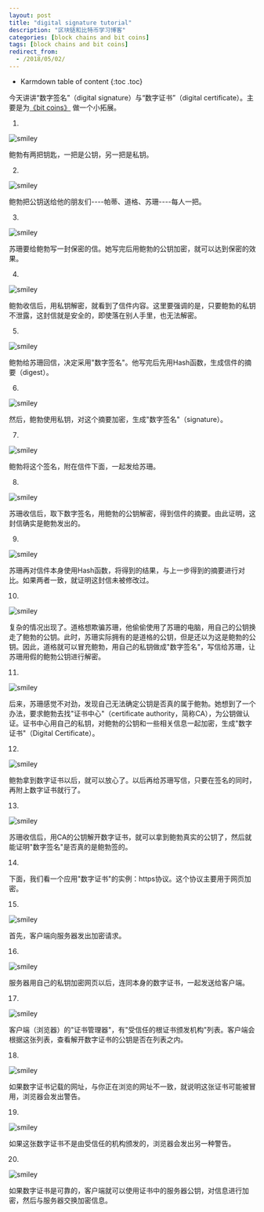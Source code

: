 ```yaml
---
layout: post
title: "digital signature tutorial"
description: "区块链和比特币学习博客"
categories: [block chains and bit coins]
tags: [block chains and bit coins]
redirect_from:
  - /2018/05/02/
---
```


* Karmdown table of content
{:toc .toc}

今天讲讲“数字签名”（digital signature）与“数字证书”（digital certificate）。主要是为[《bit coins》](http://wuduo.me/blog/2018/04/28/bit-coins/) 做一个小拓展。

1.

![smiley](\assets\images\usedInBlogs\digitalSignature\1.png)

鲍勃有两把钥匙，一把是公钥，另一把是私钥。

2.

![smiley](\assets\images\usedInBlogs\digitalSignature\2.png)

鲍勃把公钥送给他的朋友们----帕蒂、道格、苏珊----每人一把。

3.

![smiley](\assets\images\usedInBlogs\digitalSignature\3.png)

苏珊要给鲍勃写一封保密的信。她写完后用鲍勃的公钥加密，就可以达到保密的效果。

4.

![smiley](\assets\images\usedInBlogs\digitalSignature\4.png)

鲍勃收信后，用私钥解密，就看到了信件内容。这里要强调的是，只要鲍勃的私钥不泄露，这封信就是安全的，即使落在别人手里，也无法解密。

5.

![smiley](\assets\images\usedInBlogs\digitalSignature\5.png)

鲍勃给苏珊回信，决定采用"数字签名"。他写完后先用Hash函数，生成信件的摘要（digest）。

6.

![smiley](\assets\images\usedInBlogs\digitalSignature\6.png)

然后，鲍勃使用私钥，对这个摘要加密，生成"数字签名"（signature）。

7.

![smiley](\assets\images\usedInBlogs\digitalSignature\7.png)

鲍勃将这个签名，附在信件下面，一起发给苏珊。

8.

![smiley](\assets\images\usedInBlogs\digitalSignature\8.png)

苏珊收信后，取下数字签名，用鲍勃的公钥解密，得到信件的摘要。由此证明，这封信确实是鲍勃发出的。

9.

![smiley](\assets\images\usedInBlogs\digitalSignature\9.png)

苏珊再对信件本身使用Hash函数，将得到的结果，与上一步得到的摘要进行对比。如果两者一致，就证明这封信未被修改过。

10.

![smiley](\assets\images\usedInBlogs\digitalSignature\10.png)

复杂的情况出现了。道格想欺骗苏珊，他偷偷使用了苏珊的电脑，用自己的公钥换走了鲍勃的公钥。此时，苏珊实际拥有的是道格的公钥，但是还以为这是鲍勃的公钥。因此，道格就可以冒充鲍勃，用自己的私钥做成"数字签名"，写信给苏珊，让苏珊用假的鲍勃公钥进行解密。

11.

![smiley](\assets\images\usedInBlogs\digitalSignature\11.png)

后来，苏珊感觉不对劲，发现自己无法确定公钥是否真的属于鲍勃。她想到了一个办法，要求鲍勃去找"证书中心"（certificate authority，简称CA），为公钥做认证。证书中心用自己的私钥，对鲍勃的公钥和一些相关信息一起加密，生成"数字证书"（Digital Certificate）。

12.

![smiley](\assets\images\usedInBlogs\digitalSignature\12.png)

鲍勃拿到数字证书以后，就可以放心了。以后再给苏珊写信，只要在签名的同时，再附上数字证书就行了。

13.

![smiley](\assets\images\usedInBlogs\digitalSignature\13.png)

苏珊收信后，用CA的公钥解开数字证书，就可以拿到鲍勃真实的公钥了，然后就能证明"数字签名"是否真的是鲍勃签的。

14.

下面，我们看一个应用"数字证书"的实例：https协议。这个协议主要用于网页加密。

15.

![smiley](\assets\images\usedInBlogs\digitalSignature\15.png)

首先，客户端向服务器发出加密请求。

16.

![smiley](\assets\images\usedInBlogs\digitalSignature\16.png)

服务器用自己的私钥加密网页以后，连同本身的数字证书，一起发送给客户端。

17.

![smiley](\assets\images\usedInBlogs\digitalSignature\17.png)

客户端（浏览器）的"证书管理器"，有"受信任的根证书颁发机构"列表。客户端会根据这张列表，查看解开数字证书的公钥是否在列表之内。

18.

![smiley](\assets\images\usedInBlogs\digitalSignature\18.png)

如果数字证书记载的网址，与你正在浏览的网址不一致，就说明这张证书可能被冒用，浏览器会发出警告。

19.

![smiley](\assets\images\usedInBlogs\digitalSignature\19.png)

如果这张数字证书不是由受信任的机构颁发的，浏览器会发出另一种警告。

20.

![smiley](\assets\images\usedInBlogs\digitalSignature\20.png)

如果数字证书是可靠的，客户端就可以使用证书中的服务器公钥，对信息进行加密，然后与服务器交换加密信息。